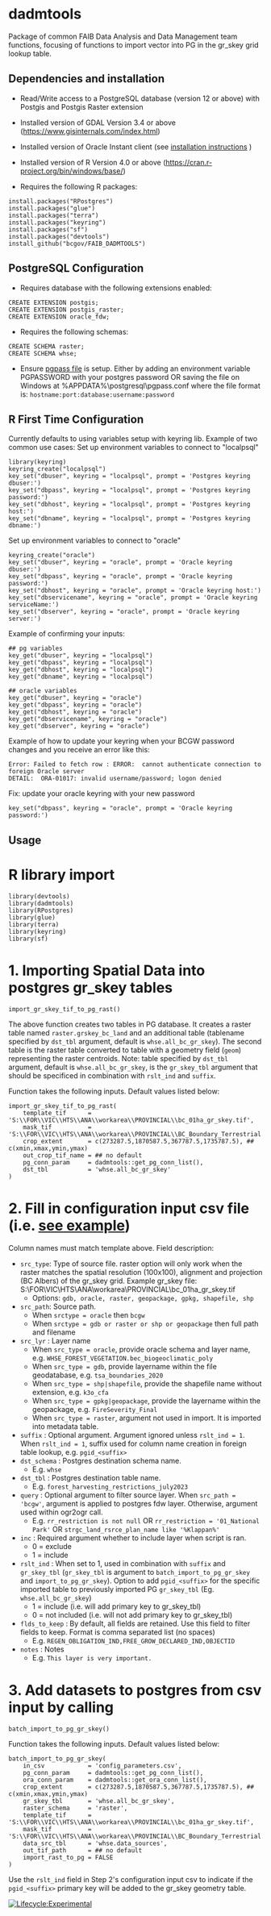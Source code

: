 # dadmtools
Package of common FAIB Data Analysis and Data Management team functions, focusing of functions to import vector into PG in the gr_skey grid lookup table.

## Dependencies and installation
 - Read/Write access to a PostgreSQL database (version 12 or above) with Postgis and Postgis Raster extension

 - Installed version of GDAL Version 3.4 or above (https://www.gisinternals.com/index.html)
 
 - Installed version of Oracle Instant client (see  [installation instructions](oracle_fdw_install.md) )

 - Installed version of R Version 4.0 or above (https://cran.r-project.org/bin/windows/base/)

 - Requires the following R packages:
 ```
 install.packages("RPostgres")
 install.packages("glue")
 install.packages("terra")
 install.packages("keyring")
 install.packages("sf")
 install.packages("devtools")
 install_github("bcgov/FAIB_DADMTOOLS")
 ```
 
 ## PostgreSQL Configuration
 - Requires database with the following extensions enabled:
 ```
CREATE EXTENSION postgis;
CREATE EXTENSION postgis_raster;
CREATE EXTENSION oracle_fdw;
 ```
 - Requires the following schemas:
 ```
 CREATE SCHEMA raster;
 CREATE SCHEMA whse;
 ```
 - Ensure [pgpass file](https://www.postgresql.org/docs/current/libpq-pgpass.html) is setup. Either by adding an environment variable PGPASSWORD with your postgres password OR saving the file on Windows at  %APPDATA%\postgresql\pgpass.conf where the file format is:
 `hostname:port:database:username:password`

## R First Time Configuration
Currently defaults to using variables setup with keyring lib.
Example of two common use cases: 
Set up environment variables to connect to "localpsql"
```
library(keyring)
keyring_create("localpsql")
key_set("dbuser", keyring = "localpsql", prompt = 'Postgres keyring dbuser:')
key_set("dbpass", keyring = "localpsql", prompt = 'Postgres keyring password:')
key_set("dbhost", keyring = "localpsql", prompt = 'Postgres keyring host:')
key_set("dbname", keyring = "localpsql", prompt = 'Postgres keyring dbname:')
```
Set up environment variables to connect to "oracle"
```
keyring_create("oracle")
key_set("dbuser", keyring = "oracle", prompt = 'Oracle keyring dbuser:')
key_set("dbpass", keyring = "oracle", prompt = 'Oracle keyring password:')
key_set("dbhost", keyring = "oracle", prompt = 'Oracle keyring host:')
key_set("dbservicename", keyring = "oracle", prompt = 'Oracle keyring serviceName:')
key_set("dbserver", keyring = "oracle", prompt = 'Oracle keyring server:')
```

Example of confirming your inputs:
```
## pg variables
key_get("dbuser", keyring = "localpsql")
key_get("dbpass", keyring = "localpsql")
key_get("dbhost", keyring = "localpsql")
key_get("dbname", keyring = "localpsql")

## oracle variables
key_get("dbuser", keyring = "oracle")
key_get("dbpass", keyring = "oracle")
key_get("dbhost", keyring = "oracle")
key_get("dbservicename", keyring = "oracle")
key_get("dbserver", keyring = "oracle")
```

Example of how to update your keyring when your BCGW password changes and you receive an error like this:
```
Error: Failed to fetch row : ERROR:  cannot authenticate connection to foreign Oracle server
DETAIL:  ORA-01017: invalid username/password; logon denied
```
Fix: update your oracle keyring with your new password
```
key_set("dbpass", keyring = "oracle", prompt = 'Oracle keyring password:')
```


## Usage
# R library import
```
library(devtools)
library(dadmtools)
library(RPostgres)
library(glue)
library(terra)
library(keyring)
library(sf)
```


# 1. Importing Spatial Data into postgres gr_skey tables

```
import_gr_skey_tif_to_pg_rast()
```

The above function creates two tables in PG database. It creates a raster table named `raster.grskey_bc_land` and an additional table (tablename specified by `dst_tbl` argument, default is `whse.all_bc_gr_skey`). The second table is the raster table converted to table with a geometry field (`geom`) representing the raster centroids. Note: table specified by `dst_tbl` argument, default is `whse.all_bc_gr_skey`, is the `gr_skey_tbl` argument that should be specificed in combination with `rslt_ind` and `suffix`.

Function takes the following inputs. Default values listed below:

```
import_gr_skey_tif_to_pg_rast(
    template_tif      = 'S:\\FOR\\VIC\\HTS\\ANA\\workarea\\PROVINCIAL\\bc_01ha_gr_skey.tif',
    mask_tif          = 'S:\\FOR\\VIC\\HTS\\ANA\\workarea\\PROVINCIAL\\BC_Boundary_Terrestrial.tif',
    crop_extent       = c(273287.5,1870587.5,367787.5,1735787.5), ## c(xmin,xmax,ymin,ymax)
    out_crop_tif_name = ## no default
    pg_conn_param     = dadmtools::get_pg_conn_list(),
    dst_tbl           = 'whse.all_bc_gr_skey'
)
```

# 2.  Fill in configuration input csv file (i.e. [see example](config_parameters.csv))

Column names must match template above. Field description:
- `src_type`: Type of source file. raster option will only work when the raster matches the spatial resolution (100x100), alignment and projection (BC Albers) of the gr_skey grid. Example gr_skey file: S:\\FOR\\VIC\\HTS\\ANA\\workarea\\PROVINCIAL\\bc_01ha_gr_skey.tif
    - Options: `gdb, oracle, raster, geopackage, gpkg, shapefile, shp`
- `src_path`: Source path.
    - When `srctype = oracle` then `bcgw`
    - When `srctype = gdb or raster or shp or geopackage` then full path and filename
- `src_lyr` : Layer name
    - When `src_type = oracle`, provide oracle schema and layer name, e.g. `WHSE_FOREST_VEGETATION.bec_biogeoclimatic_poly`
    - When `src_type = gdb`, provide layername within the file geodatabase, e.g. `tsa_boundaries_2020`
    - When `src_type = shp|shapefile`, provide the shapefile name without extension, e.g. `k3o_cfa`
    - When `src_type = gpkg|geopackage`, provide the layername within the geopackage, e.g. `FireSeverity_Final`
    - When `src_type = raster`, argument not used in import. It is imported into metadata table.
- `suffix` : Optional argument. Argument ignored unless `rslt_ind = 1`. When `rslt_ind = 1`, suffix used for column name creation in foreign table lookup, e.g. `pgid_<suffix>`
- `dst_schema` : Postgres destination schema name.
    - E.g. `whse`
- `dst_tbl` : Postgres destination table name.
    - E.g. `forest_harvesting_restrictions_july2023`
- `query` : Optional argument to filter source layer. When `src_path = 'bcgw'`, argument is applied to postgres fdw layer. Otherwise, argument used within ogr2ogr call.
    - E.g. `rr_restriction is not null` OR `rr_restriction = '01_National Park'` OR `strgc_land_rsrce_plan_name like '%Klappan%'`
- `inc` : Required argument whether to include layer when script is ran. 
    - 0 = exclude
    - 1 = include
- `rslt_ind` : When set to 1, used in combination with `suffix` and `gr_skey_tbl` (`gr_skey_tbl` is argument to `batch_import_to_pg_gr_skey` and `import_to_pg_gr_skey`). Option to add `pgid_<suffix>` for the specific imported table to previously imported PG `gr_skey_tbl` (Eg. `whse.all_bc_gr_skey`) 
    - 1 = include (i.e. will add primary key to gr_skey_tbl)
    - 0 = not included (i.e. will not add primary key to gr_skey_tbl)
- `flds_to_keep` : By default, all fields are retained. Use this field to filter fields to keep. Format is comma separated list (no spaces)
    - E.g. `REGEN_OBLIGATION_IND,FREE_GROW_DECLARED_IND,OBJECTID`
- `notes` : Notes
    - E.g. `This layer is very important.`
    
# 3.  Add datasets to postgres from csv input by calling

```
batch_import_to_pg_gr_skey()
```

Function takes the following inputs. Default values listed below:

```
batch_import_to_pg_gr_skey(
    in_csv            = 'config_parameters.csv',
    pg_conn_param     = dadmtools::get_pg_conn_list(),
    ora_conn_param    = dadmtools::get_ora_conn_list(),
    crop_extent       = c(273287.5,1870587.5,367787.5,1735787.5), ## c(xmin,xmax,ymin,ymax)
    gr_skey_tbl       = 'whse.all_bc_gr_skey',
    raster_schema     = 'raster',
    template_tif      = 'S:\\FOR\\VIC\\HTS\\ANA\\workarea\\PROVINCIAL\\bc_01ha_gr_skey.tif',
    mask_tif          = 'S:\\FOR\\VIC\\HTS\\ANA\\workarea\\PROVINCIAL\\BC_Boundary_Terrestrial.tif',
    data_src_tbl      = 'whse.data_sources',
    out_tif_path      = ## no default
    import_rast_to_pg = FALSE
)
```
Use the `rslt_ind` field in Step 2's configuration input csv to indicate if the `pgid_<suffix>` primary key will be added to the gr_skey geometry table. 

[![Lifecycle:Experimental](https://img.shields.io/badge/Lifecycle-Experimental-339999)](<Redirect-URL>)
